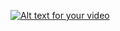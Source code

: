[![Alt text for your video](URL-of-image)](https://www.dropbox.com/scl/fi/znjyx4mkjmxdrhju06fsk/ajcFinalProjectSubmission-2021-03-14_01.29.02.mp4?rlkey=awwqa2ld5obfqxfwsolurcdeu&dl=0 "Watch the video")
